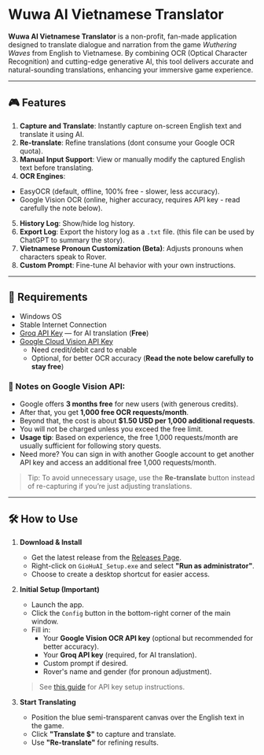 # Wuwa AI Vietnamese Translator

**Wuwa AI Vietnamese Translator** is a non-profit, fan-made application designed to translate dialogue and narration from the game *Wuthering Waves* from English to Vietnamese. By combining OCR (Optical Character Recognition) and cutting-edge generative AI, this tool delivers accurate and natural-sounding translations, enhancing your immersive game experience.


---

## 🎮 Features

1. **Capture and Translate**: Instantly capture on-screen English text and translate it using AI.
2. **Re-translate**: Refine translations (dont consume your Google OCR quota).
3. **Manual Input Support**: View or manually modify the captured English text before translating.
4. **OCR Engines**:
  - EasyOCR (default, offline, 100% free - slower, less accuracy).
  - Google Vision OCR (online, higher accuracy, requires API key - read carefully the note below).
5. **History Log**: Show/hide log history.
6. **Export Log**: Export the history log as a `.txt` file. (this file can be used by ChatGPT to summary the story).
7. **Vietnamese Pronoun Customization (Beta)**: Adjusts pronouns when characters speak to Rover.
8. **Custom Prompt**: Fine-tune AI behavior with your own instructions.


---

## 🧩 Requirements

- Windows OS 
- Stable Internet Connection
- [Groq API Key](https://console.groq.com/keys) — for AI translation (**Free**)
- [Google Cloud Vision API Key](https://cloud.google.com/vision/docs/setup) 
  - Need credit/debit card to enable 
  - Optional, for better OCR accuracy (**Read the note below carefully to stay free**)

### 📌 Notes on Google Vision API:

- Google offers **3 months free** for new users (with generous credits).
- After that, you get **1,000 free OCR requests/month**.
- Beyond that, the cost is about **$1.50 USD per 1,000 additional requests**.
- You will not be charged unless you exceed the free limit.
- **Usage tip**: Based on experience, the free 1,000 requests/month are usually sufficient for following story quests.
- Need more? You can sign in with another Google account to get another API key and access an additional free 1,000 requests/month.

> Tip: To avoid unnecessary usage, use the **Re-translate** button instead of re-capturing if you’re just adjusting translations.


---

## 🛠️ How to Use

1. **Download & Install**
   - Get the latest release from the [Releases Page](https://github.com/dothuan-git/wuwa-vi-ai-translator/releases).
   - Right-click on `GioHuAI_Setup.exe` and select **"Run as administrator"**.
   - Choose to create a desktop shortcut for easier access.

2. **Initial Setup (Important)**
   - Launch the app.
   - Click the `Config` button in the bottom-right corner of the main window.
   - Fill in:
     - Your **Google Vision OCR API key** (optional but recommended for better accuracy).
     - Your **Groq API key** (required, for AI translation).
     - Custom prompt if desired.
     - Rover's name and gender (for pronoun adjustment).

   > See [this guide](#) for API key setup instructions.

3. **Start Translating**
   - Position the blue semi-transparent canvas over the English text in the game.
   - Click **"Translate $"** to capture and translate.
   - Use **"Re-translate"** for refining results.

